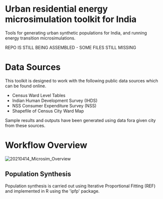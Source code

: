 # Urban residential energy microsimulation toolkit for India
Tools for generating urban synthetic populations for India, and running energy transition microsimulations.

REPO IS STILL BEING ASSEMBLED - SOME FILES STILL MISSING

# Data Sources
This toolkit is designed to work with the following public data sources which can be found online.

- Census Ward Level Tables
- Indian Human Development Survey (IHDS) 
- NSS Consumer Expenditure Survey (NSS)
- Shapefile of Census City Ward Map

Sample results and outputs have been generated using data fora given city from these sources.

# Workflow Overview

![20210414_Microsim_Overview](https://user-images.githubusercontent.com/66263560/115389727-5ae51280-a1d5-11eb-89b8-db5de217be53.png)

## Population Synthesis
Population synthesis is carried out using Iterative Proportional Fitting (REF) and implemented in R using the 'ipfp' package. 
